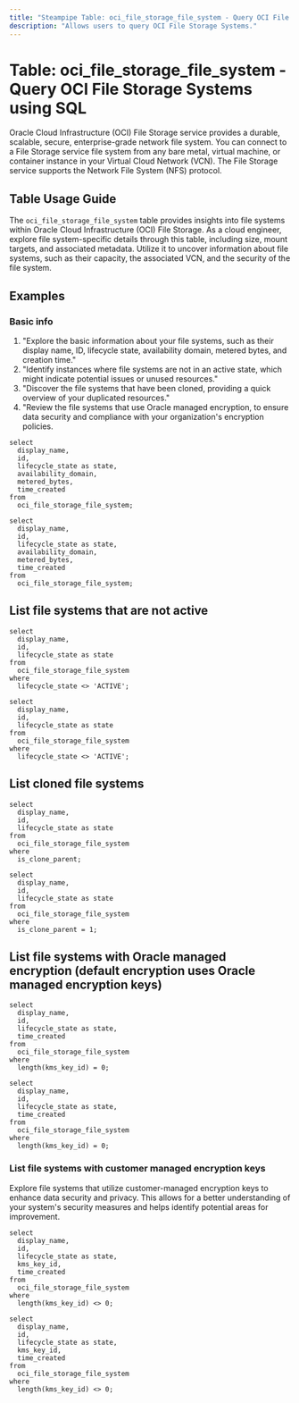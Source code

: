 ```yaml
---
title: "Steampipe Table: oci_file_storage_file_system - Query OCI File Storage Systems using SQL"
description: "Allows users to query OCI File Storage Systems."
---
```


# Table: oci_file_storage_file_system - Query OCI File Storage Systems using SQL

Oracle Cloud Infrastructure (OCI) File Storage service provides a durable, scalable, secure, enterprise-grade network file system. You can connect to a File Storage service file system from any bare metal, virtual machine, or container instance in your Virtual Cloud Network (VCN). The File Storage service supports the Network File System (NFS) protocol.

## Table Usage Guide

The `oci_file_storage_file_system` table provides insights into file systems within Oracle Cloud Infrastructure (OCI) File Storage. As a cloud engineer, explore file system-specific details through this table, including size, mount targets, and associated metadata. Utilize it to uncover information about file systems, such as their capacity, the associated VCN, and the security of the file system.

## Examples

### Basic info
1. "Explore the basic information about your file systems, such as their display name, ID, lifecycle state, availability domain, metered bytes, and creation time."
2. "Identify instances where file systems are not in an active state, which might indicate potential issues or unused resources."
3. "Discover the file systems that have been cloned, providing a quick overview of your duplicated resources."
4. "Review the file systems that use Oracle managed encryption, to ensure data security and compliance with your organization's encryption policies.

```sql+postgres
select
  display_name,
  id,
  lifecycle_state as state,
  availability_domain,
  metered_bytes,
  time_created
from
  oci_file_storage_file_system;
```

```sql+sqlite
select
  display_name,
  id,
  lifecycle_state as state,
  availability_domain,
  metered_bytes,
  time_created
from
  oci_file_storage_file_system;
```


## List file systems that are not active

```sql+postgres
select
  display_name,
  id,
  lifecycle_state as state
from
  oci_file_storage_file_system
where
  lifecycle_state <> 'ACTIVE';
```

```sql+sqlite
select
  display_name,
  id,
  lifecycle_state as state
from
  oci_file_storage_file_system
where
  lifecycle_state <> 'ACTIVE';
```


## List cloned file systems

```sql+postgres
select
  display_name,
  id,
  lifecycle_state as state
from
  oci_file_storage_file_system
where
  is_clone_parent;
```

```sql+sqlite
select
  display_name,
  id,
  lifecycle_state as state
from
  oci_file_storage_file_system
where
  is_clone_parent = 1;
```


## List file systems with Oracle managed encryption (default encryption uses Oracle managed encryption keys)

```sql+postgres
select
  display_name,
  id,
  lifecycle_state as state,
  time_created
from
  oci_file_storage_file_system
where
  length(kms_key_id) = 0;
```

```sql+sqlite
select
  display_name,
  id,
  lifecycle_state as state,
  time_created
from
  oci_file_storage_file_system
where
  length(kms_key_id) = 0;
```


### List file systems with customer managed encryption keys
Explore file systems that utilize customer-managed encryption keys to enhance data security and privacy. This allows for a better understanding of your system's security measures and helps identify potential areas for improvement.

```sql+postgres
select
  display_name,
  id,
  lifecycle_state as state,
  kms_key_id,
  time_created
from
  oci_file_storage_file_system
where
  length(kms_key_id) <> 0;
```

```sql+sqlite
select
  display_name,
  id,
  lifecycle_state as state,
  kms_key_id,
  time_created
from
  oci_file_storage_file_system
where
  length(kms_key_id) <> 0;
```